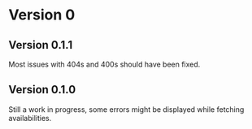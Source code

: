 # Version 0

## Version 0.1.1

Most issues with 404s and 400s should have been fixed.

## Version 0.1.0

Still a work in progress, some errors might be displayed while fetching availabilities.
